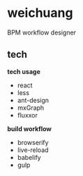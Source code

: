  
weichuang
=========

BPM workflow designer 

## tech 

**tech usage**
- react
- less
- ant-design
- mxGraph
- fluxxor

**build workflow**
- browserify
- live-reload
- babelify
- gulp
















